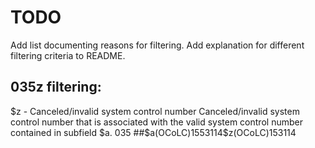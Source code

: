 # TODO

Add list documenting reasons for filtering.
Add explanation for different filtering criteria to README.


## 035z filtering:

$z - Canceled/invalid system control number
Canceled/invalid system control number that is associated with the valid system control number contained in subfield $a.
035 ##$a(OCoLC)1553114$z(OCoLC)153114
